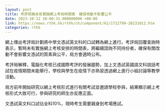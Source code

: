 ```yaml
---
layout: post
title: 考評局稱未有實施網上考核時間表　確保改動不影響公平
date: 2023-10-12 10:00:31.000000000 +08:00
link: https://news.rthk.hk/rthk/ch/component/k2/1722799-20231012.htm
categories: rthk
---
```


網上傳出考評局計劃將中學文憑試英文科的口試轉為網上進行。考評局回覆查詢時表示，暫時未有實施網上考核安排的時間表，將繼續諮詢不同持份者，確保有關改動不會影響文憑試的質素與公平，局方會適時公布。

考評局解釋，電腦化考核已成國際考評的發展趨勢，加上文憑試英國語文科說話考試在疫情期間未能舉行，學校與學生在疫情下亦熟習透過網上進行小組討論等教學活動。

局方前年開始研究以網上考核形式進行有關考試並邀請學校參與，結果顯示網上考核形式大致可行，參與研究的師生亦反應正面。

文憑試英文科口試佔全科10%，現時考生需要親身到考場應試。
